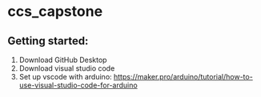 # ccs_capstone

## Getting started:
1. Download GitHub Desktop
2. Download visual studio code
3. Set up vscode with arduino: https://maker.pro/arduino/tutorial/how-to-use-visual-studio-code-for-arduino
